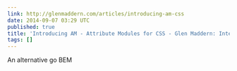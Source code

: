 ```yaml
---
link: http://glenmaddern.com/articles/introducing-am-css
date: 2014-09-07 03:29 UTC
published: true
title: 'Introducing AM - Attribute Modules for CSS - Glen Maddern: Internet Pro'
tags: []
---
```


An alternative go BEM
